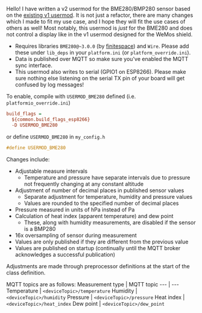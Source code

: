 Hello! I have written a v2 usermod for the BME280/BMP280 sensor based on the [existing v1 usermod](https://github.com/Aircoookie/WLED/blob/master/usermods/Wemos_D1_mini%2BWemos32_mini_shield/usermod_bme280.cpp). It is not just a refactor, there are many changes which I made to fit my use case, and I hope they will fit the use cases of others as well! Most notably, this usermod is *just* for the BME280 and does not control a display like in the v1 usermod designed for the WeMos shield. 

- Requires libraries `BME280@~3.0.0` (by [finitespace](https://github.com/finitespace/BME280)) and `Wire`. Please add these under `lib_deps` in your `platform.ini` (or `platform_override.ini`).
- Data is published over MQTT so make sure you've enabled the MQTT sync interface.
- This usermod also writes to serial (GPIO1 on ESP8266). Please make sure nothing else listening on the serial TX pin of your board will get confused by log messages!

To enable, compile with `USERMOD_BME280` defined (i.e. `platformio_override.ini`)
```ini
build_flags =
  ${common.build_flags_esp8266}
  -D USERMOD_BME280
```
or define `USERMOD_BME280` in `my_config.h`
```c++
#define USERMOD_BME280
```

Changes include:
- Adjustable measure intervals
  - Temperature and pressure have separate intervals due to pressure not frequently changing at any constant altitude
- Adjustment of number of decimal places in published sensor values
  - Separate adjustment for temperature, humidity and pressure values
  - Values are rounded to the specified number of decimal places
- Pressure measured in units of hPa instead of Pa
- Calculation of heat index (apparent temperature) and dew point
  - These, along with humidity measurements, are disabled if the sensor is a BMP280
- 16x oversampling of sensor during measurement
- Values are only published if they are different from the previous value
- Values are published on startup (continually until the MQTT broker acknowledges a successful publication)

Adjustments are made through preprocessor definitions at the start of the class definition.

MQTT topics are as follows:
Measurement type | MQTT topic
--- | ---
Temperature | `<deviceTopic>/temperature`
Humidity | `<deviceTopic>/humidity`
Pressure | `<deviceTopic>/pressure`
Heat index | `<deviceTopic>/heat_index`
Dew point | `<deviceTopic>/dew_point`